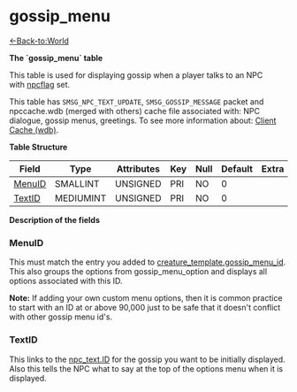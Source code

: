 # gossip\_menu

[<-Back-to:World](database-world)

**The \`gossip\_menu\` table**

This table is used for displaying gossip when a player talks to an NPC with [npcflag](creature_template#npcflag) set.

This table has `SMSG_NPC_TEXT_UPDATE`, `SMSG_GOSSIP_MESSAGE` packet and npccache.wdb (merged with others) cache file associated with: NPC dialogue, gossip menus, greetings. To see more information about: [Client Cache (wdb)](client-cache-wdb).

**Table Structure**

| Field       | Type      | Attributes | Key | Null | Default | Extra | Comment |
| ----------- | --------- | ---------- | --- | ---- | ------- | ----- | ------- |
| [MenuID][1] | SMALLINT  | UNSIGNED   | PRI | NO   | 0       |       |         |
| [TextID][2] | MEDIUMINT | UNSIGNED   | PRI | NO   | 0       |       |         |

[1]: #menuid
[2]: #textid

**Description of the fields**

### MenuID

This must match the entry you added to [creature\_template.gossip\_menu\_id](creature_template#gossip_menu_id). This also
groups the options from gossip\_menu\_option and displays all options associated with this ID.

**Note:** If adding your own custom menu options, then it is common practice to start with an ID at or above 90,000 just to be safe that it doesn't conflict with other gossip menu id's.

### TextID

This links to the [npc\_text.ID](npc_text#id) for the gossip you want to be initially displayed. Also this tells the NPC what to say at the top of the options menu when it is displayed.
